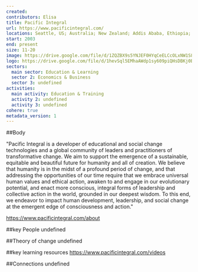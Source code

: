 ```yaml
---
created:
contributors: Elisa
title: Pacific Integral
url: https://www.pacificintegral.com/
locations: Seattle, US; Australia; New Zealand; Addis Ababa, Ethiopia; global
start: 2003
end: present
size: 11-20
image: https://drive.google.com/file/d/1ZQZBX9s5YNJEF0HYqCeELCcOLxNW1S84/view?usp=drive_link
logo: https://drive.google.com/file/d/1hevSql5EMhaAWdp1sy609piQHsDBKj0B/view?usp=drive_link
sectors:
  main sector: Education & Learning
  sector 2: Economics & Business
  sector 3: undefined
activities: 
  main activity: Education & Training
  activity 2: undefined
  activity 3: undefined
cohere: true
metadata_version: 1
---
```



##Body

"Pacific Integral is a developer of educational and social change technologies and a global community of leaders and practitioners of transformative change. We aim to support the emergence of a sustainable, equitable and beautiful future for humanity and all of creation. We believe that humanity is in the midst of a profound period of change, and that addressing the opportunities of our time require that we embrace universal human values and ethical action, awaken to and engage in our evolutionary potential, and enact more conscious, integral forms of leadership and collective action in the world, grounded in our deepest wisdom. To this end, we endeavor to impact human development, leadership, and social change at the emergent edge of consciousness and action."

https://www.pacificintegral.com/about


##key People
undefined

##Theory of change
undefined

##key learning resources
https://www.pacificintegral.com/videos

##Connections
undefined

